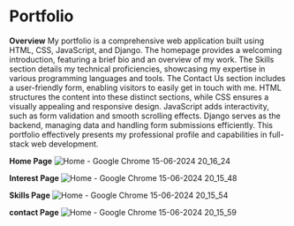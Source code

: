 # Portfolio
**Overview**
My portfolio is a comprehensive web application built using HTML, CSS, JavaScript, and Django. The homepage provides a welcoming introduction, featuring a brief bio and an overview of my work. The Skills section details my technical proficiencies, showcasing my expertise in various programming languages and tools. The Contact Us section includes a user-friendly form, enabling visitors to easily get in touch with me. HTML structures the content into these distinct sections, while CSS ensures a visually appealing and responsive design. JavaScript adds interactivity, such as form validation and smooth scrolling effects. Django serves as the backend, managing data and handling form submissions efficiently. This portfolio effectively presents my professional profile and capabilities in full-stack web development.

 **Home Page**
![Home - Google Chrome 15-06-2024 20_16_24](https://github.com/Aditya206Singh/Portfolio/assets/114514314/673fae36-12c7-4093-bb68-021ef25f5115)


**Interest Page**
![Home - Google Chrome 15-06-2024 20_15_48](https://github.com/Aditya206Singh/Portfolio/assets/114514314/aa999ff8-bb72-4b6f-8958-b413ae3be76d)



**Skills Page**
![Home - Google Chrome 15-06-2024 20_15_54](https://github.com/Aditya206Singh/Portfolio/assets/114514314/6fc73e39-253f-43f8-99d0-f4e8d76538b7)



**contact Page**
![Home - Google Chrome 15-06-2024 20_15_59](https://github.com/Aditya206Singh/Portfolio/assets/114514314/5db0fa53-eb6f-4ff5-b896-94aabd32a8ef)

